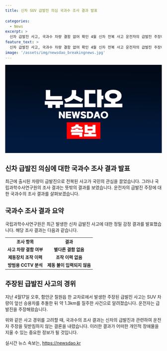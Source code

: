 ```yaml
---
title: 신차 SUV 급발진 의심 국과수 조사 결과 발표

categories:
  - News
excerpt: >
  신차 급발진 사고, 국과수 차량 결함 없어 확인 4월 신차 전복 사고 운전자의 급발진 주장이 국과수에서 받아들여지지 않았다. 경찰에 따르면 국과수는 정밀 감정 결과에서 사고 차량에서 결함을 발견하지 못했고, 제동장치 조작 이력도 없었음을 확인했다. CCTV 분석에서도 제동에 이상이 없었던 것으로 파악됐다. 사고는 4월에 발생한 차량 전면 충돌 후 긴 이동거리를 질주하며 운전자는 급발진을 주장했다. (#급발진_주장 #국과수 #경찰)
feature_text: >
  신차 급발진 사고, 국과수 차량 결함 없어 확인 4월 신차 전복 사고 운전자의 급발진 주장이 국과수에서 받아들여지지 않았다. 경찰에 따르면 국과수는 정밀 감정 결과에서 사고 차량에서 결함을 발견하지 못했고, 제동장치 조작 이력도 없었음을 확인했다. CCTV 분석에서도 제동에 이상이 없었던 것으로 파악됐다. 사고는 4월에 발생한 차량 전면 충돌 후 긴 이동거리를 질주하며 운전자는 급발진을 주장했다. (#급발진_주장 #국과수 #경찰)
image: '/assets/img/newsdao_breakingnews.jpg'
---
```


<p><img src="/assets/img/newsdao_breakingnews.jpg" alt="ontimetimes 속보" /></p>

<h2>신차 급발진 의심에 대한 국과수 조사 결과 발표</h2>

<p data-ke-size="size16">최근에 출시된 차량이 급발진으로 전복된 사고가 국민의 관심을 끌었습니다. 그러나 국립과학수사연구원의 조사 결과는 뜻밖의 결과를 보였습니다. 운전자의 급발진 주장에 대한 국과수의 조사 결과를 살펴보겠습니다.</p>

<h2 data-ke-size="size26">국과수 조사 결과 요약</h2>

<p data-ke-size="size16">국립과학수사연구원은 최근 발생한 신차 급발진 사고에 대한 정밀 감정 결과를 발표했습니다. 해당 조사 결과는 다음과 같습니다.</p>

<table style="width: 100%;">
<tbody>
<tr>
<td style="text-align: center; height: 17px;"><b>조사 항목</b></td>
<td style="text-align: center; height: 17px;"><b>결과</b></td>
</tr>
<tr>
<td style="text-align: center; height: 17px;"><b>사고 차량 결함 여부</b></td>
<td style="text-align: center; height: 17px;"><b>별다른 결함 없음</b></td>
</tr>
<tr>
<td style="text-align: center; height: 17px;"><b>제동장치 조작 이력</b></td>
<td style="text-align: center; height: 17px;"><b>조작 이력 없음</b></td>
</tr>
<tr>
<td style="text-align: center; height: 17px;"><b>방범용 CCTV 분석</b></td>
<td style="text-align: center; height: 17px;"><b>제동 불이 입력되지 않음</b></td>
</tr>
</tbody>
</table>

<h2 data-ke-size="size26">주장된 급발진 사고의 경위</h2>

<p data-ke-size="size16">지난 4월17일 오후, 함안군 칠원읍 한 교차로에서 발생한 주장된 급발진 사고는 SUV 차량이 앞선 승용차를 추돌한 뒤 약 1.3km를 질주한 사건으로 알려졌습니다. 운전자는 급발진을 주장해왔습니다.</p>

<p data-ke-size="size16">위와 같은 사고 경위를 고려할 때, 국과수의 조사 결과는 신차의 급발진과 관련하여 운전자 주장을 뒷받침하지 않는 결론을 내렸습니다. 이러한 결과가 어떠한 개인적 장애물을 지울 수 있는 중요한 정보가 될 것입니다.</p>
실시간 뉴스 속보는, <a href="https://newsdao.kr" rel="dofollow">https://newsdao.kr</a>


